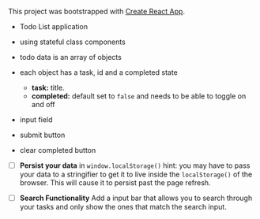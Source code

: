 This project was bootstrapped with [Create React App](https://github.com/facebook/create-react-app).

- Todo List application
- using stateful class components
- todo data is an array of objects
- each object has a task, id and a completed state 
    - **task:** title.
    - **completed:** default set to `false` and needs to be able to toggle on and off


- input field
- submit button
- clear completed button


- [ ] **Persist your data** in `window.localStorage()` hint: you may have to pass your data to a stringifier to get it to live inside the `localStorage()` of the browser. This will cause it to persist past the page refresh.

- [ ] **Search Functionality** Add a input bar that allows you to search through your tasks and only show the ones that match the search input.


